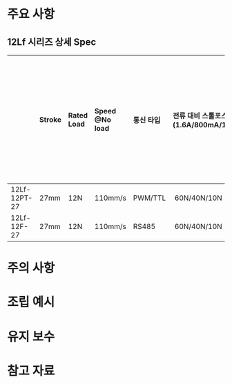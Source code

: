 #  주요 사항
## 12Lf 시리즈 상세 Spec

|                                                                                                                                                                                 |  Stroke  |  Rated Load  |  Speed @No load  | 통신 타입                       | 전류 대비 스톨포스&nbsp; (1.6A/800mA/100mA) | Mechnical Self Lock(Z축 사용) | 리드 스크류/기어비/ 기어타입 |
|:--------------------------------------------------------------------------------------------------------------------------------------------------------------------------------|:---------|:-------------|:-----------------|:----------------------------|:------------------------------------|:---------------------------|:-----------------|
|                                                                                                                                                                    12Lf-12PT-27 |     27mm |          12N |          110mm/s | PWM/TTL                     | &nbsp;60N/40N/10N                   | 없음(z축 사용주의)                |                  |
|  12Lf-12F-27 |    27mm  |         12N  |         110mm/s  |                       RS485 | &nbsp;60N/40N/10N                   | 없음(z축 사용주의)                |                  |     


# 주의 사항
# 조립 예시
# 유지 보수
# 참고 자료


